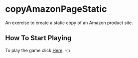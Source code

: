 # copyAmazonPageStatic
An exercise to create a static copy of an Amazon product site.
## How To Start Playing
To play the game click [Here](https://nitzanpap.github.io/copyAmazonPageStatic/). :point_left:
